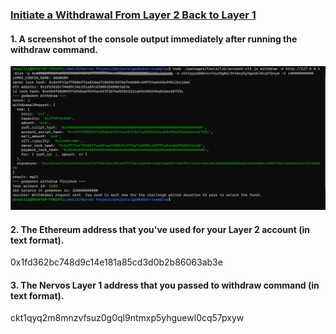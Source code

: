 ### [Initiate a Withdrawal From Layer 2 Back to Layer 1](https://gitcoin.co/issue/nervosnetwork/grants/10/100026216)

#### 1. A screenshot of the console output immediately after running the withdraw command.

![Withdrawal to Layer 1](Withdrawal_Layer_1.png?raw=true "Withdrawal to Layer 1")

#### 2. The Ethereum address that you've used for your Layer 2 account (in text format).

0x1fd362bc748d9c14e181a85cd3d0b2b86063ab3e

#### 3. The Nervos Layer 1 address that you passed to withdraw command (in text format).

ckt1qyq2m8mnzvfsuz0g0ql9ntmxp5yhguewl0cq57pxyw
